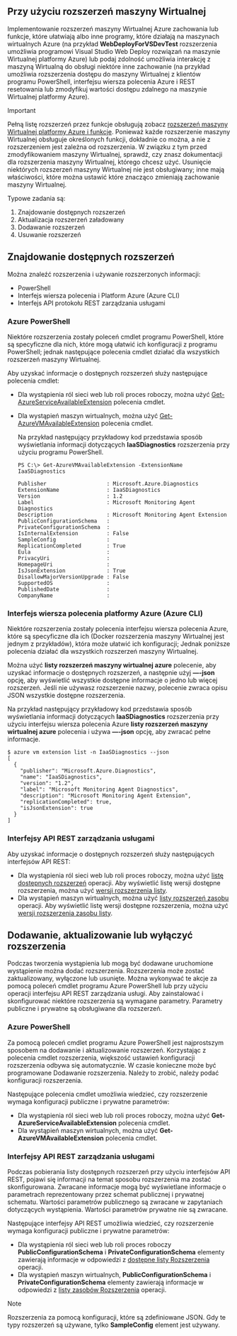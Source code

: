 


## <a name="using-vm-extensions"></a>Przy użyciu rozszerzeń maszyny Wirtualnej
Implementowanie rozszerzeń maszyny Wirtualnej Azure zachowania lub funkcje, które ułatwiają albo inne programy, które działają na maszynach wirtualnych Azure (na przykład **WebDeployForVSDevTest** rozszerzenia umożliwia programowi Visual Studio Web Deploy rozwiązań na maszynie Wirtualnej platformy Azure) lub podaj zdolność umożliwia interakcję z maszyną Wirtualną do obsługi niektóre inne zachowanie (na przykład umożliwia rozszerzenia dostępu do maszyny Wirtualnej z klientów programu PowerShell, interfejsu wiersza polecenia Azure i REST resetowania lub zmodyfikuj wartości dostępu zdalnego na maszynie Wirtualnej platformy Azure).

> [!IMPORTANT]
> Pełną listę rozszerzeń przez funkcje obsługują zobacz [rozszerzeń maszyny Wirtualnej platformy Azure i funkcje](../articles/virtual-machines/windows/extensions-features.md?toc=%2fazure%2fvirtual-machines%2fwindows%2ftoc.json). Ponieważ każde rozszerzenie maszyny Wirtualnej obsługuje określonych funkcji, dokładnie co można, a nie z rozszerzeniem jest zależna od rozszerzenia. W związku z tym przed zmodyfikowaniem maszyny Wirtualnej, sprawdź, czy znasz dokumentacji dla rozszerzenia maszyny Wirtualnej, którego chcesz użyć. Usunięcie niektórych rozszerzeń maszyny Wirtualnej nie jest obsługiwany; inne mają właściwości, które można ustawić które znacząco zmieniają zachowanie maszyny Wirtualnej.
> 
> 

Typowe zadania są:

1. Znajdowanie dostępnych rozszerzeń
2. Aktualizacja rozszerzeń załadowany
3. Dodawanie rozszerzeń
4. Usuwanie rozszerzeń

## <a name="find-available-extensions"></a>Znajdowanie dostępnych rozszerzeń
Można znaleźć rozszerzenia i używanie rozszerzonych informacji:

* PowerShell
* Interfejs wiersza polecenia i Platform Azure (Azure CLI)
* Interfejs API protokołu REST zarządzania usługami

### <a name="azure-powershell"></a>Azure PowerShell
Niektóre rozszerzenia zostały poleceń cmdlet programu PowerShell, które są specyficzne dla nich, które mogą ułatwić ich konfiguracji z programu PowerShell; jednak następujące polecenia cmdlet działać dla wszystkich rozszerzeń maszyny Wirtualnej.

Aby uzyskać informacje o dostępnych rozszerzeń służy następujące polecenia cmdlet:

* Dla wystąpienia ról sieci web lub roli proces roboczy, można użyć [Get-AzureServiceAvailableExtension](https://msdn.microsoft.com/library/azure/dn722498.aspx) polecenia cmdlet.
* Dla wystąpień maszyn wirtualnych, można użyć [Get-AzureVMAvailableExtension](https://msdn.microsoft.com/library/azure/dn722480.aspx) polecenia cmdlet.
  
   Na przykład następujący przykładowy kod przedstawia sposób wyświetlania informacji dotyczących **IaaSDiagnostics** rozszerzenia przy użyciu programu PowerShell.
  
      PS C:\> Get-AzureVMAvailableExtension -ExtensionName IaaSDiagnostics
  
      Publisher                   : Microsoft.Azure.Diagnostics
      ExtensionName               : IaaSDiagnostics
      Version                     : 1.2
      Label                       : Microsoft Monitoring Agent Diagnostics
      Description                 : Microsoft Monitoring Agent Extension
      PublicConfigurationSchema   :
      PrivateConfigurationSchema  :
      IsInternalExtension         : False
      SampleConfig                :
      ReplicationCompleted        : True
      Eula                        :
      PrivacyUri                  :
      HomepageUri                 :
      IsJsonExtension             : True
      DisallowMajorVersionUpgrade : False
      SupportedOS                 :
      PublishedDate               :
      CompanyName                 :

### <a name="azure-command-line-interface-azure-cli"></a>Interfejs wiersza polecenia platformy Azure (Azure CLI)
Niektóre rozszerzenia zostały polecenia interfejsu wiersza polecenia Azure, które są specyficzne dla ich (Docker rozszerzenia maszyny Wirtualnej jest jednym z przykładów), która może ułatwić ich konfiguracji; Jednak poniższe polecenia działać dla wszystkich rozszerzeń maszyny Wirtualnej.

Można użyć **listy rozszerzeń maszyny wirtualnej azure** polecenie, aby uzyskać informacje o dostępnych rozszerzeń, a następnie użyj **—-json** opcję, aby wyświetlić wszystkie dostępne informacje o jedno lub więcej rozszerzeń. Jeśli nie używasz rozszerzenie nazwy, polecenie zwraca opisu JSON wszystkie dostępne rozszerzenia.

Na przykład następujący przykładowy kod przedstawia sposób wyświetlania informacji dotyczących **IaaSDiagnostics** rozszerzenia przy użyciu interfejsu wiersza polecenia Azure **listy rozszerzeń maszyny wirtualnej azure** polecenia i używa **—-json**  opcję, aby zwracać pełne informacje.

    $ azure vm extension list -n IaaSDiagnostics --json
    [
      {
        "publisher": "Microsoft.Azure.Diagnostics",
        "name": "IaaSDiagnostics",
        "version": "1.2",
        "label": "Microsoft Monitoring Agent Diagnostics",
        "description": "Microsoft Monitoring Agent Extension",
        "replicationCompleted": true,
        "isJsonExtension": true
      }
    ]



### <a name="service-management-rest-apis"></a>Interfejsy API REST zarządzania usługami
Aby uzyskać informacje o dostępnych rozszerzeń służy następujących interfejsów API REST:

* Dla wystąpienia ról sieci web lub roli proces roboczy, można użyć [listę dostępnych rozszerzeń](https://msdn.microsoft.com/library/dn169559.aspx) operacji. Aby wyświetlić listę wersji dostępne rozszerzenia, można użyć [wersji rozszerzenia listy](https://msdn.microsoft.com/library/dn495437.aspx).
* Dla wystąpień maszyn wirtualnych, można użyć [listy rozszerzeń zasobu](https://msdn.microsoft.com/library/dn495441.aspx) operacji. Aby wyświetlić listę wersji dostępne rozszerzenia, można użyć [wersji rozszerzenia zasobu listy](https://msdn.microsoft.com/library/dn495440.aspx).

## <a name="add-update-or-disable-extensions"></a>Dodawanie, aktualizowanie lub wyłączyć rozszerzenia
Podczas tworzenia wystąpienia lub mogą być dodawane uruchomione wystąpienie można dodać rozszerzenia. Rozszerzenia może zostać zaktualizowany, wyłączone lub usunięte. Można wykonywać te akcje za pomocą poleceń cmdlet programu Azure PowerShell lub przy użyciu operacji interfejsu API REST zarządzania usługi. Aby zainstalować i skonfigurować niektóre rozszerzenia są wymagane parametry. Parametry publiczne i prywatne są obsługiwane dla rozszerzeń.

### <a name="azure-powershell"></a>Azure PowerShell
Za pomocą poleceń cmdlet programu Azure PowerShell jest najprostszym sposobem na dodawanie i aktualizowanie rozszerzeń. Korzystając z polecenia cmdlet rozszerzenia, większość ustawień konfiguracji rozszerzenia odbywa się automatycznie. W czasie konieczne może być programowane Dodawanie rozszerzenia. Należy to zrobić, należy podać konfiguracji rozszerzenia.

Następujące polecenia cmdlet umożliwia wiedzieć, czy rozszerzenie wymaga konfiguracji publiczne i prywatne parametrów:

* Dla wystąpienia ról sieci web lub roli proces roboczy, można użyć **Get-AzureServiceAvailableExtension** polecenia cmdlet.
* Dla wystąpień maszyn wirtualnych, można użyć **Get-AzureVMAvailableExtension** polecenia cmdlet.

### <a name="service-management-rest-apis"></a>Interfejsy API REST zarządzania usługami
Podczas pobierania listy dostępnych rozszerzeń przy użyciu interfejsów API REST, pojawi się informacji na temat sposobu rozszerzenia ma zostać skonfigurowana. Zwracane informacje mogą być wyświetlane informacje o parametrach reprezentowany przez schemat publicznej i prywatnej schematu. Wartości parametrów publicznego są zwracane w zapytaniach dotyczących wystąpienia. Wartości parametrów prywatne nie są zwracane.

Następujące interfejsy API REST umożliwia wiedzieć, czy rozszerzenie wymaga konfiguracji publiczne i prywatne parametrów:

* Dla wystąpienia ról sieci web lub roli proces roboczy **PublicConfigurationSchema** i **PrivateConfigurationSchema** elementy zawierają informacje w odpowiedzi z [dostępne listy Rozszerzenia](https://msdn.microsoft.com/library/dn169559.aspx) operacji.
* Dla wystąpień maszyn wirtualnych, **PublicConfigurationSchema** i **PrivateConfigurationSchema** elementy zawierają informacje w odpowiedzi z [listy zasobów Rozszerzenia](https://msdn.microsoft.com/library/dn495441.aspx) operacji.

> [!NOTE]
> Rozszerzenia za pomocą konfiguracji, które są zdefiniowane JSON. Gdy te typy rozszerzeń są używane, tylko **SampleConfig** element jest używany.
> 
> 

